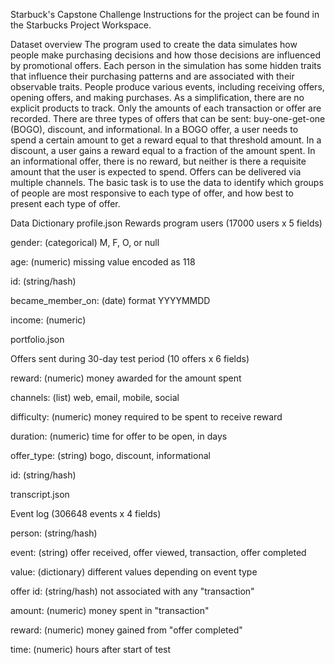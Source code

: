 Starbuck's Capstone Challenge
Instructions for the project can be found in the Starbucks Project Workspace.

Dataset overview
The program used to create the data simulates how people make purchasing decisions and how those decisions are influenced by promotional offers.
Each person in the simulation has some hidden traits that influence their purchasing patterns and are associated with their observable traits. 
People produce various events, including receiving offers, opening offers, and making purchases.
As a simplification, there are no explicit products to track. Only the amounts of each transaction or offer are recorded.
There are three types of offers that can be sent: buy-one-get-one (BOGO), discount, and informational. 
In a BOGO offer, a user needs to spend a certain amount to get a reward equal to that threshold amount. 
In a discount, a user gains a reward equal to a fraction of the amount spent. 
In an informational offer, there is no reward, but neither is there a requisite amount that the user is expected to spend. 
Offers can be delivered via multiple channels.
The basic task is to use the data to identify which groups of people are most responsive to each type of offer, and how best to present each type of offer.

Data Dictionary
profile.json
Rewards program users (17000 users x 5 fields)

gender: (categorical) M, F, O, or null

age: (numeric) missing value encoded as 118

id: (string/hash)

became_member_on: (date) format YYYYMMDD

income: (numeric)

portfolio.json

Offers sent during 30-day test period (10 offers x 6 fields)


reward: (numeric) money awarded for the amount spent

channels: (list) web, email, mobile, social

difficulty: (numeric) money required to be spent to receive reward

duration: (numeric) time for offer to be open, in days

offer_type: (string) bogo, discount, informational

id: (string/hash)

transcript.json

Event log (306648 events x 4 fields)


person: (string/hash)

event: (string) offer received, offer viewed, transaction, offer completed

value: (dictionary) different values depending on event type

offer id: (string/hash) not associated with any "transaction"

amount: (numeric) money spent in "transaction"

reward: (numeric) money gained from "offer completed"

time: (numeric) hours after start of test
